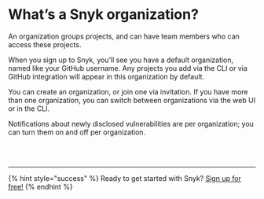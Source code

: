 # What’s a Snyk organization?

An organization groups projects, and can have team members who can access these projects.

When you sign up to Snyk, you’ll see you have a default organization, named like your GitHub username. Any projects you add via the CLI or via GitHub integration will appear in this organization by default.

You can create an organization, or join one via invitation. If you have more than one organization, you can switch between organizations via the web UI or in the CLI.

Notifications about newly disclosed vulnerabilities are per organization; you can turn them on and off per organization.

 
<br><br><hr>

{% hint style="success" %}
Ready to get started with Snyk? [Sign up for free!](https://snyk.io/login?cta=sign-up&loc=footer&page=support_docs_page)
{% endhint %}